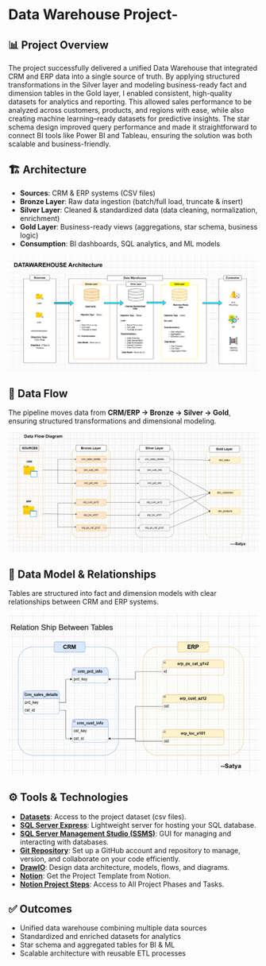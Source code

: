# Data Warehouse Project-

## 📊 Project Overview

The project successfully delivered a unified Data Warehouse that integrated CRM and ERP data into a single source of truth. By applying structured transformations in the Silver layer and modeling business-ready fact and dimension tables in the Gold layer, I enabled consistent, high-quality datasets for analytics and reporting. This allowed sales performance to be analyzed across customers, products, and regions with ease, while also creating machine learning–ready datasets for predictive insights. The star schema design improved query performance and made it straightforward to connect BI tools like Power BI and Tableau, ensuring the solution was both scalable and business-friendly.

## 🏗️ Architecture
- **Sources**: CRM & ERP systems (CSV files)  
- **Bronze Layer**: Raw data ingestion (batch/full load, truncate & insert)  
- **Silver Layer**: Cleaned & standardized data (data cleaning, normalization, enrichment)  
- **Gold Layer**: Business-ready views (aggregations, star schema, business logic)  
- **Consumption**: BI dashboards, SQL analytics, and ML models  

<p align="center">
  <img src="docs/Data Arch.png" alt="Architecture" width="700"/>
</p>


## 🔄 Data Flow
The pipeline moves data from **CRM/ERP → Bronze → Silver → Gold**, ensuring structured transformations and dimensional modeling.

<p align="center">
  <img src="docs/Data Flow Diagram.png" alt="Architecture" width="700"/>
</p>


## 🔗 Data Model & Relationships
Tables are structured into fact and dimension models with clear relationships between CRM and ERP systems.

<p align="center">
  <img src="docs/Relationship between Tables.png" alt="Architecture" width="700"/>
</p>

## ⚙️ Tools & Technologies

- [**Datasets**](): Access to the project dataset (csv files).  
- [**SQL Server Express**](https://www.microsoft.com/en-us/sql-server/sql-server-downloads): Lightweight server for hosting your SQL database.  
- [**SQL Server Management Studio (SSMS)**](https://learn.microsoft.com/en-us/ssms/): GUI for managing and interacting with databases.  
- [**Git Repository**](https://github.com/YourUsername/YourRepoName): Set up a GitHub account and repository to manage, version, and collaborate on your code efficiently.  
- [**DrawIO**](https://app.diagrams.net/): Design data architecture, models, flows, and diagrams.  
- [**Notion**](https://www.notion.com/): Get the Project Template from Notion.  
- [**Notion Project Steps**](https://www.notion.so/1fa89e06dbb68075a22df2ede03bc96b?v=1fa89e06dbb6806fa29b000c942c00f8&source=copy_link): Access to All Project Phases and Tasks.  


## ✅ Outcomes
- Unified data warehouse combining multiple data sources  
- Standardized and enriched datasets for analytics  
- Star schema and aggregated tables for BI & ML  
- Scalable architecture with reusable ETL processes  



